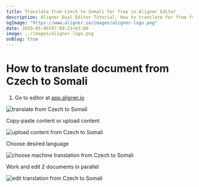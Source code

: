 ```yaml
---
title: Translate from Czech to Somali for free in Aligner Editor
description: Aligner Dual Editor Tutorial. How to translate for free from Czech to Somali. Aligner is multilingual document management platform. 
ogImage: "https://www.aligner.io/images/aligner-logo.png"
date: 2020-05-06T07:09:21+03:00
image: ../images/aligner-logo.png
onBlog: true
---
```


# How to translate document from Czech to Somali

1. Go to editor at [app.aligner.io](https://app.aligner.io "Aligner App web page")

![translate from Czech to Somali](../aligner-blank-editor.png "translate from Czech to Somali")

Copy-paste content or upload content

![upload content from Czech to Somali](../aligner-uploaded-document.png "upload content from Czech to Somali")

Choose desired language

![choose machine translation from Czech to Somali](../aligner-language-dropdown.png "choose machine translation from Czech to Somali")

Work and edit 2 documents in parallel

![edit translation from Czech to Somali](../aligner-double-sitded-editor.png "edit translation from Czech to Somali")


